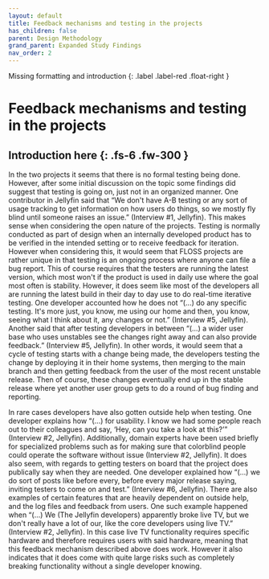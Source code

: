 ```yaml
---
layout: default
title: Feedback mechanisms and testing in the projects
has_children: false
parent: Design Methodology
grand_parent: Expanded Study Findings
nav_order: 2
---
```

Missing formatting and introduction
{: .label .label-red .float-right }
# Feedback mechanisms and testing in the projects
Introduction here
{: .fs-6 .fw-300 }
---

In the two projects it seems that there is no formal testing being done. However, after some initial discussion on the topic some findings did suggest that testing is going on, just not in an organized manner. One contributor in Jellyfin said that “We don't have A-B testing or any sort of usage tracking to get information on how users do things, so we mostly fly blind until someone raises an issue.” (Interview #1, Jellyfin). This makes sense when considering the open nature of the projects. Testing is normally conducted as part of design when an internally developed product has to be verified in the intended setting or to receive feedback for iteration. However when considering this, it would seem that FLOSS projects are rather unique in that testing is an ongoing process where anyone can file a bug report. This of course requires that the testers are running the latest version, which most won't if the product is used in daily use where the goal most often is stability. However, it does seem like most of the developers all are running the latest build in their day to day use to do real-time iterative testing. One developer accounted how he does not “(...) do any specific testing. It's more just, you know, me using our home and then, you know, seeing what I think about it, any changes or not.” (Interview #5, Jellyfin). Another said that after testing developers in between “(...) a wider user base who uses unstables see the changes right away and can also provide feedback.” (Interview #5, Jellyfin). In other words, it would seem that a cycle of testing starts with a change being made, the developers testing the change by deploying it in their home systems, then merging to the main branch and then getting feedback from the user of the most recent unstable release. Then of course, these changes eventually end up in the stable release where yet another user group gets to do a round of bug finding and reporting.

In rare cases developers have also gotten outside help when testing. One developer explains how “(...) for usability. I know we had some people reach out to their colleagues and say, ‘Hey, can you take a look at this?’” (Interview #2, Jellyfin). Additionally, domain experts have been used briefly for specialized problems such as for making sure that colorblind people could operate the software without issue (Interview #2, Jellyfin). It does also seem, with regards to getting testers on board that the project does publically say when they are needed. One developer explained how “(...) we do sort of posts like before every, before every major release saying, inviting testers to come on and test.” (Interview #6, Jellyfin). There are also examples of certain features that are heavily dependent on outside help, and the log files and feedback from users. One such example happened when “(...) We (The Jellyfin developers) apparently broke live TV, but we don't really have a lot of our, like the core developers using live TV.” (Interview #2, Jellyfin). In this case live TV functionality requires specific hardware and therefore requires users with said hardware, meaning that this feedback mechanism described above does work. However it also indicates that it does come with quite large risks such as completely breaking functionality without a single developer knowing.